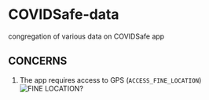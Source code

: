 # COVIDSafe-data
congregation of various data on COVIDSafe app

## CONCERNS

1. The app requires access to GPS (`ACCESS_FINE_LOCATION`)
![FINE LOCATION?](".\pics\questions.PNG")

